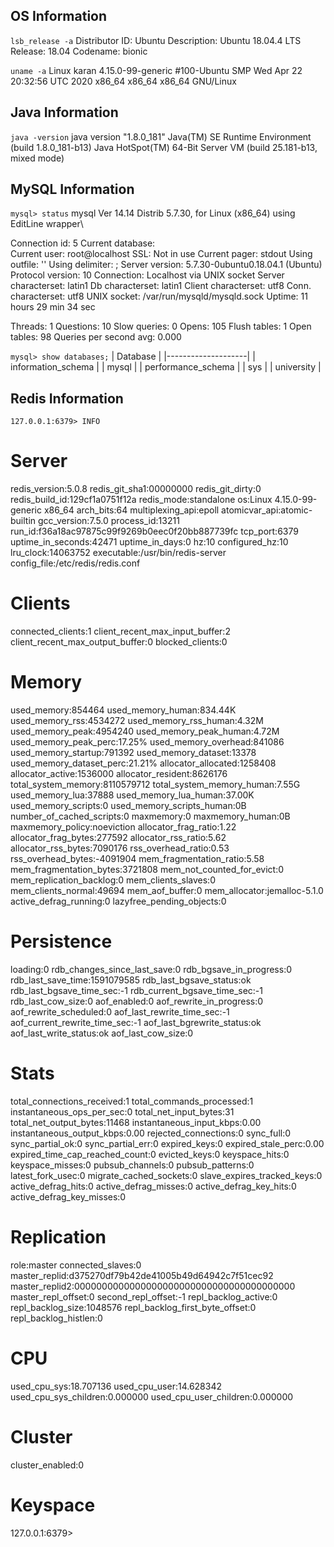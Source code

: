 ## OS Information

`lsb_release -a`
Distributor ID:	Ubuntu
Description:	Ubuntu 18.04.4 LTS
Release:	18.04
Codename:	bionic

`uname -a`
Linux karan 4.15.0-99-generic #100-Ubuntu SMP Wed Apr 22 20:32:56 UTC 2020 x86_64 x86_64 x86_64 GNU/Linux

## Java Information

`java -version`
java version "1.8.0_181"
Java(TM) SE Runtime Environment (build 1.8.0_181-b13)
Java HotSpot(TM) 64-Bit Server VM (build 25.181-b13, mixed mode)

## MySQL Information

`mysql> status`
mysql  Ver 14.14 Distrib 5.7.30, for Linux (x86_64) using  EditLine wrapper\

Connection id:		5
Current database:	
Current user:		root@localhost
SSL:			Not in use
Current pager:		stdout
Using outfile:		''
Using delimiter:	;
Server version:		5.7.30-0ubuntu0.18.04.1 (Ubuntu)
Protocol version:	10
Connection:		Localhost via UNIX socket
Server characterset:	latin1
Db     characterset:	latin1
Client characterset:	utf8
Conn.  characterset:	utf8
UNIX socket:		/var/run/mysqld/mysqld.sock
Uptime:			11 hours 29 min 34 sec

Threads: 1  Questions: 10  Slow queries: 0  Opens: 105  Flush tables: 1  Open tables: 98  Queries per second avg: 0.000

`mysql> show databases;`
| Database           |
|--------------------|
| information_schema |
| mysql              |
| performance_schema |
| sys                |
| university         |

## Redis Information

`127.0.0.1:6379> INFO`

# Server
redis_version:5.0.8
redis_git_sha1:00000000
redis_git_dirty:0
redis_build_id:129cf1a0751f12a
redis_mode:standalone
os:Linux 4.15.0-99-generic x86_64
arch_bits:64
multiplexing_api:epoll
atomicvar_api:atomic-builtin
gcc_version:7.5.0
process_id:13211
run_id:f36a18ac97875c99f9269b0eec0f20bb887739fc
tcp_port:6379
uptime_in_seconds:42471
uptime_in_days:0
hz:10
configured_hz:10
lru_clock:14063752
executable:/usr/bin/redis-server
config_file:/etc/redis/redis.conf

# Clients
connected_clients:1
client_recent_max_input_buffer:2
client_recent_max_output_buffer:0
blocked_clients:0

# Memory
used_memory:854464
used_memory_human:834.44K
used_memory_rss:4534272
used_memory_rss_human:4.32M
used_memory_peak:4954240
used_memory_peak_human:4.72M
used_memory_peak_perc:17.25%
used_memory_overhead:841086
used_memory_startup:791392
used_memory_dataset:13378
used_memory_dataset_perc:21.21%
allocator_allocated:1258408
allocator_active:1536000
allocator_resident:8626176
total_system_memory:8110579712
total_system_memory_human:7.55G
used_memory_lua:37888
used_memory_lua_human:37.00K
used_memory_scripts:0
used_memory_scripts_human:0B
number_of_cached_scripts:0
maxmemory:0
maxmemory_human:0B
maxmemory_policy:noeviction
allocator_frag_ratio:1.22
allocator_frag_bytes:277592
allocator_rss_ratio:5.62
allocator_rss_bytes:7090176
rss_overhead_ratio:0.53
rss_overhead_bytes:-4091904
mem_fragmentation_ratio:5.58
mem_fragmentation_bytes:3721808
mem_not_counted_for_evict:0
mem_replication_backlog:0
mem_clients_slaves:0
mem_clients_normal:49694
mem_aof_buffer:0
mem_allocator:jemalloc-5.1.0
active_defrag_running:0
lazyfree_pending_objects:0

# Persistence
loading:0
rdb_changes_since_last_save:0
rdb_bgsave_in_progress:0
rdb_last_save_time:1591079585
rdb_last_bgsave_status:ok
rdb_last_bgsave_time_sec:-1
rdb_current_bgsave_time_sec:-1
rdb_last_cow_size:0
aof_enabled:0
aof_rewrite_in_progress:0
aof_rewrite_scheduled:0
aof_last_rewrite_time_sec:-1
aof_current_rewrite_time_sec:-1
aof_last_bgrewrite_status:ok
aof_last_write_status:ok
aof_last_cow_size:0

# Stats
total_connections_received:1
total_commands_processed:1
instantaneous_ops_per_sec:0
total_net_input_bytes:31
total_net_output_bytes:11468
instantaneous_input_kbps:0.00
instantaneous_output_kbps:0.00
rejected_connections:0
sync_full:0
sync_partial_ok:0
sync_partial_err:0
expired_keys:0
expired_stale_perc:0.00
expired_time_cap_reached_count:0
evicted_keys:0
keyspace_hits:0
keyspace_misses:0
pubsub_channels:0
pubsub_patterns:0
latest_fork_usec:0
migrate_cached_sockets:0
slave_expires_tracked_keys:0
active_defrag_hits:0
active_defrag_misses:0
active_defrag_key_hits:0
active_defrag_key_misses:0

# Replication
role:master
connected_slaves:0
master_replid:d375270df79b42de41005b49d64942c7f51cec92
master_replid2:0000000000000000000000000000000000000000
master_repl_offset:0
second_repl_offset:-1
repl_backlog_active:0
repl_backlog_size:1048576
repl_backlog_first_byte_offset:0
repl_backlog_histlen:0

# CPU
used_cpu_sys:18.707136
used_cpu_user:14.628342
used_cpu_sys_children:0.000000
used_cpu_user_children:0.000000

# Cluster
cluster_enabled:0

# Keyspace
127.0.0.1:6379> 



